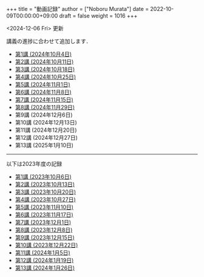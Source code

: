 +++
title = "動画記録"
author = ["Noboru Murata"]
date = 2022-10-09T00:00:00+09:00
draft = false
weight = 1016
+++

<span class="timestamp-wrapper"><span class="timestamp">&lt;2024-12-06 Fri&gt; </span></span> 更新

講義の進捗に合わせて追加します．

-   [第1講 (2024年10月4日)](https://u-tokyo-ac-jp.zoom.us/rec/share/wVGzpxCui2uiQbrPf_kpBwOsDL13oIcGSjOAjv7cSz4hK9Yuxl0EvzqTLW_kbcJu.APVWLSozMn2nCmvc?startTime=1728028894000)
-   [第2講 (2024年10月11日)](https://u-tokyo-ac-jp.zoom.us/rec/share/g_oEK04oEeGB85ARxvEQ0a-II15Acqu_NOp_NSpLMXllGwlw13t_J8SapdK1hnfv.O_nn0M97ejkpNevi?startTime=1728633622000)
-   [第3講 (2024年10月18日)](https://u-tokyo-ac-jp.zoom.us/rec/share/g2sJbJPCLYZ9ffPF_QZQLqNJ-ZyJHfaN2FL5_Tr8G0iRKOd1DTrOB_Z8B0Nsu6GR.4uAfi4YjdwhX8Kk4?startTime=1729238416000)
-   [第4講 (2024年10月25日)](https://u-tokyo-ac-jp.zoom.us/rec/share/Ffm5o57-fsKDQ-NsxyQG3Ubjhbj0EZflj2UIyjw9UZup2CGOXiHmWbJVq0j4k0O_.ULB6P4mjy7H1irgx?startTime=1729842930000)
-   [第5講 (2024年11月1日)](https://u-tokyo-ac-jp.zoom.us/rec/share/UmbBq2xTQk_gs29YvZTJDqyQhY5unzW5YoZjscVVX2ZYgKsrLogeLmTjeUXJVJQr.WbRADRg1t8M8YniH?startTime=1730447731000)
-   [第6講 (2024年11月8日)](https://u-tokyo-ac-jp.zoom.us/rec/share/JRSNZMAi5LBc16HHEViC9SCiggqg8tT6BpGx3-PYzfj7Uarl-fsSKBAjzvB-N49a.ujhR559eYZVTDOHv?startTime=1731052533000)
-   [第7講 (2024年11月15日)](https://u-tokyo-ac-jp.zoom.us/rec/share/9dEk7q7Tz1dVNAbxhmTWE6vk4Ol7PQvVLgmorENofDSf1cE7onTjcEFYBqfZBLTP.-k-yuuE7kkOrT3LF?startTime=1731657358000)
-   [第8講 (2024年11月29日)](https://u-tokyo-ac-jp.zoom.us/rec/share/_c8LHP_nFNwwbzSK8svkD_kAklgO1Hc4vdlX1yuBj-n2OFn2DMBieuGzy3FiCs4q.jm1-PwTCpDna9CJY?startTime=1732867112000)
-   第9講 (2024年12月6日)
-   第10講 (2024年12月13日)
-   第11講 (2024年12月20日)
-   第12講 (2024年12月27日)
-   第13講 (2025年1月10日)

---

以下は2023年度の記録

-   [第1講 (2023年10月6日)](https://u-tokyo-ac-jp.zoom.us/rec/share/FY0GSw0VlglrqDt-131OjUfY8y4WX5_xMI6a2Yk5eMQuY66g3AunD7wTxL86nJrn.0xDdtPcLRbkKvKia?startTime=1696578607000)
-   [第2講 (2023年10月13日)](https://u-tokyo-ac-jp.zoom.us/rec/share/6wegj0rxNSKXoQ6RBvIsf2zLPShZxJjqyH2J-oFJSosX90uiPI8CWz23zQMzvdzJ.kW9koz0qHyZDw1qJ?startTime=1697183439000)
-   [第3講 (2023年10月20日)](https://u-tokyo-ac-jp.zoom.us/rec/share/JEeU1YBmTRZtrAA2933w4FiZ5GucJJdm_wIreiqGBj5lqBauWIFzp75s-Z-6r_ie.UB3oz3ZW67jdMeXq?startTime=1697788209000)
-   [第4講 (2023年10月27日)](https://u-tokyo-ac-jp.zoom.us/rec/share/nyH7vqWp_En6m0gmKg3gbtg8f-nItwsGozTWanra_9ExQaZqVR9nG7Z2XziamcV7.GlaNIrDhEvQa6RzY?startTime=1698393054000)
-   [第5講 (2023年11月10日)](https://u-tokyo-ac-jp.zoom.us/rec/share/YSD0FXn35mY2ELH9MbprRjYfFWJOFKXz_9YLlP2HRYwOcMzWiLptpq7BqvtI-XLP.MJnF86780MEzLcTB?startTime=1699602618000)
-   [第6講 (2023年11月17日)](https://u-tokyo-ac-jp.zoom.us/rec/share/Wj4eZkxVMuzvdITrMW13KNH1zBI9QAVwph_k3BPNg26fweuGDQtSL6McbX1FBHKY.h1sTP2zRAKDlTLHo?startTime=1700207480000)
-   [第7講 (2023年12月1日)](https://u-tokyo-ac-jp.zoom.us/rec/share/tB1F3cSUv_tAsrReepuuyee7FHSsQw2ikXzQnnOqB7BKch4wzEvqjifjf8V4_GG-.3E-jVTVLoaEIKFqC?startTime=1701417066000)
-   [第8講 (2023年12月8日)](https://u-tokyo-ac-jp.zoom.us/rec/share/csy53tXx8v9wb3PO5AHB27X5KjpOoAMUdTrf_HIovbscVuq5u0uwDFxBzdU-wVnC.kOaOEFDUCIVIX58P?startTime=1702021838000)
-   [第9講 (2023年12月15日)](https://u-tokyo-ac-jp.zoom.us/rec/share/1um05R2uiZ3TwlkukGoYkXF7TNxvNI-zMv3OMd7NM5VqBgaUd7foPen2O-7BihkY.VUlpSQalYRU3GFED?startTime=1702626685000)
-   [第10講 (2023年12月22日)](https://u-tokyo-ac-jp.zoom.us/rec/share/ZHh_lkXg-5Hsi1-4VaA-tI4Yd0l9JGhizeEO6AI8Ij2yA1YNwmrx1TXZMFiJfWxe.5Ukmgr_QTU-jV70r?startTime=1704425205000)
-   [第11講 (2024年1月5日)](https://u-tokyo-ac-jp.zoom.us/rec/share/SPQtDhEDexBWSM2rw_hPokOpg8zKJGP1UZxCiLvMza_qM2drXD9IdOsNsVLUHMOO.86d5zIrky92dzmHT?startTime=1704441057000)
-   [第12講 (2024年1月19日)](https://u-tokyo-ac-jp.zoom.us/rec/share/fd-bQB8kK6wA9T9_WRL1dojj6NbNFHt5PRt9VKXtQd6-pxJnHlzzPXowPeYIo-ha.PmrcOvYEYVpixEJ0?startTime=1705650696000)
-   [第13講 (2024年1月26日)](https://u-tokyo-ac-jp.zoom.us/rec/share/8ZJnEMFh0pe-RD2h6t5QPdiPzDN_79rp3uFsiUuGTdPTNpCYeNoffHwIvXFPpfe8.pzt65rsbDQVgXgB8?startTime=1706255437000)
